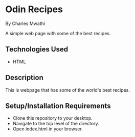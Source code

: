 # Odin Recipes

By Charles Mwathi

A simple web page with some of the best recipes. 

## Technologies Used

- HTML

## Description

This is webpage that has some of the world's best recipes.

## Setup/Installation Requirements

- Clone this repository to your desktop.
- Navigate to the top level of the directory.
- Open index.html in your browser.
